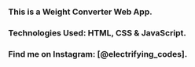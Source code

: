### This is a Weight Converter Web App.

### Technologies Used: HTML, CSS & JavaScript.

### Find me on Instagram: [@electrifying_codes].

[Instagram]: https://www.instagram.com/electrifying_codes